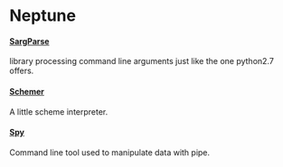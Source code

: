 Neptune
====

#### [SargParse](/SargParse) 
library processing command line arguments just like the one python2.7 offers.

#### [Schemer](/Schemer) 
A little scheme interpreter.

#### [Spy](/Spy) 
Command line tool used to manipulate data with pipe.
